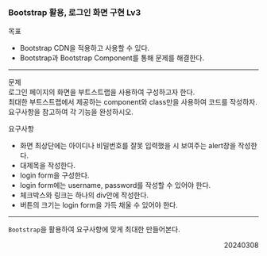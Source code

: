 ### Bootstrap 활용, 로그인 화면 구현 Lv3
목표  
- Bootstrap CDN을 적용하고 사용할 수 있다.
- Bootstrap과 Bootstrap Component를 통해 문제를 해결한다.
---
문제  
로그인 페이지의 화면을 부트스트랩을 사용하여 구성하고자 한다.  
최대한 부트스트랩에서 제공하는 component와 class만을 사용하여 코드를 작성하자.  
요구사항을 참고하여 각 기능을 완성하시오.  

요구사항  
- 화면 최상단에는 아이디나 비밀번호를 잘못 입력했을 시 보여주는 alert창을 작성한다.
- 대제목을 작성한다.
- login form을 구성한다.
- login form에는 username, password를 작성할 수 있어야 한다.
- 체크박스와 링크는 하나의 div안에 작성한다.
- 버튼의 크기는 login form을 가득 채울 수 있어야 한다.
---
`Bootstrap`을 활용하여 요구사항에 맞게 최대한 만들어본다.
<div style="text-align: right">20240308</div>